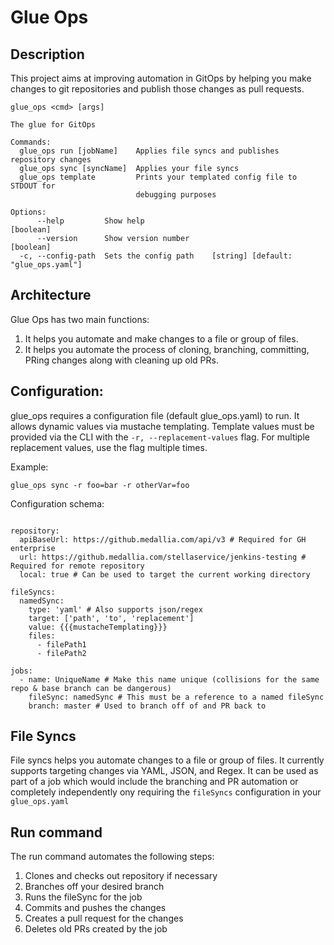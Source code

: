 # Glue Ops

## Description
This project aims at improving automation in GitOps by helping you make changes to git repositories and publish those changes as pull requests.


```
glue_ops <cmd> [args]

The glue for GitOps

Commands:
  glue_ops run [jobName]    Applies file syncs and publishes repository changes
  glue_ops sync [syncName]  Applies your file syncs
  glue_ops template         Prints your templated config file to STDOUT for
                            debugging purposes

Options:
      --help         Show help                                         [boolean]
      --version      Show version number                               [boolean]
  -c, --config-path  Sets the config path    [string] [default: "glue_ops.yaml"]
```

## Architecture


Glue Ops has two main functions:
1. It helps you automate and make changes to a file or group of files.
2. It helps you automate the process of cloning, branching, committing, PRing changes along with cleaning up old PRs.


## Configuration:
glue_ops requires a configuration file (default glue_ops.yaml) to run.  It allows dynamic values via mustache templating.  Template values must be provided via the CLI with the `-r, --replacement-values` flag.  For multiple replacement values, use the flag multiple times.

Example:

`glue_ops sync -r foo=bar -r otherVar=foo`


Configuration schema:
```

repository:
  apiBaseUrl: https://github.medallia.com/api/v3 # Required for GH enterprise
  url: https://github.medallia.com/stellaservice/jenkins-testing # Required for remote repository
  local: true # Can be used to target the current working directory

fileSyncs:
  namedSync:
    type: 'yaml' # Also supports json/regex
    target: ['path', 'to', 'replacement']
    value: {{{mustacheTemplating}}}
    files:
      - filePath1
      - filePath2

jobs:
  - name: UniqueName # Make this name unique (collisions for the same repo & base branch can be dangerous)
    fileSync: namedSync # This must be a reference to a named fileSync
    branch: master # Used to branch off of and PR back to
```

## File Syncs

File syncs helps you automate changes to a file or group of files.  It currently supports targeting changes via YAML, JSON, and Regex. It can be used as part of a job which would include the branching and PR automation or completely independently ony requiring the `fileSyncs` configuration in your `glue_ops.yaml`

## Run command

The run command automates the following steps:
1. Clones and checks out repository if necessary
2. Branches off your desired branch
3. Runs the fileSync for the job 
4. Commits and pushes the changes
5. Creates a pull request for the changes
6. Deletes old PRs created by the job
